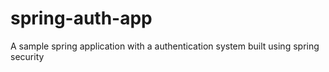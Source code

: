 # spring-auth-app
A sample spring application with a authentication system built using spring security
